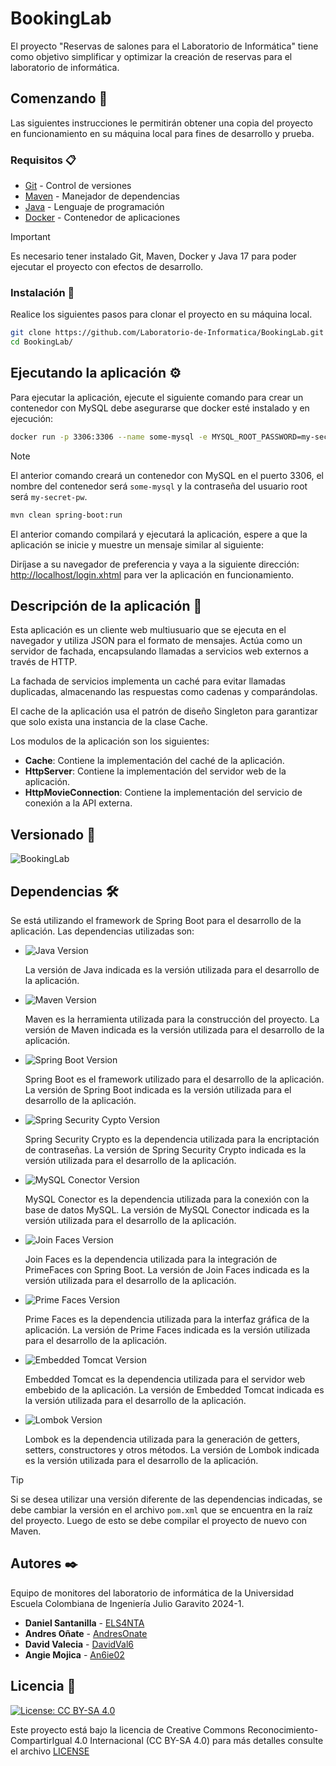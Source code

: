 # BookingLab

El proyecto "Reservas de salones para el Laboratorio de Informática" tiene como objetivo simplificar y optimizar la creación de reservas para el laboratorio de informática.

## Comenzando 🚀

Las siguientes instrucciones le permitirán obtener una copia del proyecto en funcionamiento en su máquina local para fines de desarrollo y prueba.

### Requisitos 📋

* [Git](https://git-scm.com/) - Control de versiones
* [Maven](https://maven.apache.org/) - Manejador de dependencias
* [Java](https://www.oracle.com/java/technologies/downloads/#java17) - Lenguaje de programación
* [Docker](https://www.docker.com/) - Contenedor de aplicaciones

> [!IMPORTANT]
> Es necesario tener instalado Git, Maven, Docker y Java 17 para poder ejecutar el proyecto con efectos de desarrollo.

### Instalación 🔧

Realice los siguientes pasos para clonar el proyecto en su máquina local.

```bash
git clone https://github.com/Laboratorio-de-Informatica/BookingLab.git
cd BookingLab/

```

## Ejecutando la aplicación ⚙️

Para ejecutar la aplicación, ejecute el siguiente comando para crear un contenedor con MySQL debe asegurarse que docker esté instalado y en ejecución:

```bash
docker run -p 3306:3306 --name some-mysql -e MYSQL_ROOT_PASSWORD=my-secret-pw -d mysql:latest

```

> [!NOTE]  
> El anterior comando creará un contenedor con MySQL en el puerto 3306, el nombre del contenedor será `some-mysql` y la contraseña del usuario root será `my-secret-pw`.

```bash
mvn clean spring-boot:run

```

El anterior comando compilará y ejecutará la aplicación, espere a que la aplicación se inicie y muestre un mensaje similar al siguiente:

Diríjase a su navegador de preferencia y vaya a la siguiente dirección: [http://localhost/login.xhtml](http://localhost/login.xhtml) para ver la aplicación en funcionamiento.

## Descripción de la aplicación 📖

Esta aplicación es un cliente web multiusuario que se ejecuta en el navegador y utiliza JSON para el formato de mensajes. Actúa como un servidor de fachada, encapsulando llamadas a servicios web externos a través de HTTP.

La fachada de servicios implementa un caché para evitar llamadas duplicadas, almacenando las respuestas como cadenas y comparándolas.

El cache de la aplicación usa el patrón de diseño Singleton para garantizar que solo exista una instancia de la clase Cache.

Los modulos de la aplicación son los siguientes:

* **Cache**: Contiene la implementación del caché de la aplicación.
* **HttpServer**: Contiene la implementación del servidor web de la aplicación.
* **HttpMovieConnection**: Contiene la implementación del servicio de conexión a la API externa.

## Versionado 📌

![BookingLab](https://img.shields.io/badge/BookingLab-v1.0.0-blue)

## Dependencias 🛠️

Se está utilizando el framework de Spring Boot para el desarrollo de la aplicación. Las dependencias utilizadas son:

* ![Java Version](https://img.shields.io/badge/Java-v17.0.9-orange)

    La versión de Java indicada es la versión utilizada para el desarrollo de la aplicación.

* ![Maven Version](https://img.shields.io/badge/Maven-v3.9.5-lightgrey)

    Maven es la herramienta utilizada para la construcción del proyecto. La versión de Maven indicada es la versión utilizada para el desarrollo de la aplicación.

* ![Spring Boot Version](https://img.shields.io/badge/SpringBoot-v3.2.2-green)

    Spring Boot es el framework utilizado para el desarrollo de la aplicación. La versión de Spring Boot indicada es la versión utilizada para el desarrollo de la aplicación.

* ![Spring Security Cypto Version](https://img.shields.io/badge/SpringBootSecurity-v6.2.0-blue)

    Spring Security Crypto es la dependencia utilizada para la encriptación de contraseñas. La versión de Spring Security Crypto indicada es la versión utilizada para el desarrollo de la aplicación.

* ![MySQL Conector Version](https://img.shields.io/badge/MySQL-v8.2.0-purple)

    MySQL Conector es la dependencia utilizada para la conexión con la base de datos MySQL. La versión de MySQL Conector indicada es la versión utilizada para el desarrollo de la aplicación.

* ![Join Faces Version](https://img.shields.io/badge/JoinFaces-v5.2.2-red)

    Join Faces es la dependencia utilizada para la integración de PrimeFaces con Spring Boot. La versión de Join Faces indicada es la versión utilizada para el desarrollo de la aplicación.

* ![Prime Faces Version](https://img.shields.io/badge/PrimeFaces-v13.0.4-yellow)

    Prime Faces es la dependencia utilizada para la interfaz gráfica de la aplicación. La versión de Prime Faces indicada es la versión utilizada para el desarrollo de la aplicación.

* ![Embedded Tomcat Version](https://img.shields.io/badge/EmbeddedTomcat-v10.1.18-brown)

    Embedded Tomcat es la dependencia utilizada para el servidor web embebido de la aplicación. La versión de Embedded Tomcat indicada es la versión utilizada para el desarrollo de la aplicación.

* ![Lombok Version](https://img.shields.io/badge/Lombok-v1.18.30-lightblue)

    Lombok es la dependencia utilizada para la generación de getters, setters, constructores y otros métodos. La versión de Lombok indicada es la versión utilizada para el desarrollo de la aplicación.

> [!TIP]
> Si se desea utilizar una versión diferente de las dependencias indicadas, se debe cambiar la versión en el archivo `pom.xml` que se encuentra en la raíz del proyecto. Luego de esto se debe compilar el proyecto de nuevo con Maven.

## Autores ✒️

Equipo de monitores del laboratorio de informática de la Universidad Escuela Colombiana de Ingeniería Julio Garavito 2024-1.

* **Daniel Santanilla** - [ELS4NTA](https://github.com/ELS4NTA)
* **Andres Oñate** - [AndresOnate](https://github.com/AndresOnate)
* **David Valecia** - [DavidVal6](https://github.com/DavidVal6)
* **Angie Mojica** - [An6ie02](https://github.com/An6ie02)

## Licencia 📄

[![License: CC BY-SA 4.0](https://licensebuttons.net/l/by-sa/4.0/88x31.png)](https://creativecommons.org/licenses/by-sa/4.0/)

Este proyecto está bajo la licencia de Creative Commons Reconocimiento-CompartirIgual 4.0 Internacional (CC BY-SA 4.0) para más detalles consulte el archivo [LICENSE](LICENSE)

